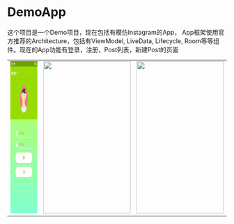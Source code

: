 # DemoApp

这个项目是一个Demo项目，现在包括有模仿Instagram的App， App框架使用官方推荐的Architecture，包括有ViewModel, LiveData,
Lifecycle, Room等等组件。现在的App功能有登录，注册，Post列表，新建Post的页面

|  |   | |
|----|----|----|
|<img src="images/regist_login.gif" width="200" height="350"/>|<img src="images/list.gif" width="200" height="350"/>|<img src="images/post.gif" width="200" height="350"/>|